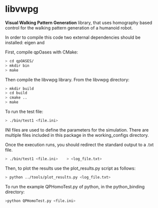 # libvwpg

**Visual Walking Pattern Generation** library, that uses homography based control for the walking pattern generation of a humanoid robot.

In order to compile this code two external dependencies should be installed: eigen and 

First, compile qpOases with CMake:

```bash
> cd qpOASES/
> mkdir bin
> make
```

Then compile the libvwpg library. From the libvwpg directory:

```bash
> mkdir build
> cd build
> cmake ..
> make
```

To run the test file:

```bash
> ./bin/test1 <file.ini>
```

INI files are used to define the parameters for the simulation. There are multiple
files included in this package in the working_configs directory.

Once the execution runs, you should
redirect the standard output to a .txt file.

```bash
> ./bin/test1 <file.ini>    > <log_file.txt>
```

Then, to plot the results use the plot_results.py script as follows:

```bash
> python ../tools/plot_results.py <log_file.txt>
```


To run the  example  QPHomoTest.py of python, in the python_binding directory:

```bash
>python QPHomoTest.py <file.ini>
```

